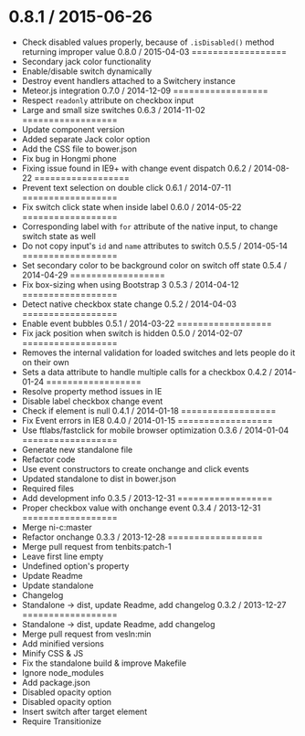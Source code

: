 0.8.1 / 2015-06-26
==================
  * Check disabled values properly, because of `.isDisabled()` method returning improper value
0.8.0 / 2015-04-03
==================
  * Secondary jack color functionality
  * Enable/disable switch dynamically
  * Destroy event handlers attached to a Switchery instance
  * Meteor.js integration
0.7.0 / 2014-12-09
==================
 * Respect `readonly` attribute on checkbox input
 * Large and small size switches
0.6.3 / 2014-11-02
==================
 * Update component version
 * Added separate Jack color option
 * Add the CSS file to bower.json
 * Fix bug in Hongmi phone
 * Fixing issue found in IE9+ with change event dispatch
0.6.2 / 2014-08-22
==================
 * Prevent text selection on double click
0.6.1 / 2014-07-11
==================
 * Fix switch click state when inside label
0.6.0 / 2014-05-22
==================
  * Corresponding label with `for` attribute of the native input, to change switch state as well
  * Do not copy input's `id` and `name` attributes to switch
0.5.5 / 2014-05-14
==================
  * Set secondary color to be background color on switch off state
0.5.4 / 2014-04-29
==================
  * Fix box-sizing when using Bootstrap 3
0.5.3 / 2014-04-12
==================
  * Detect native checkbox state change
0.5.2 / 2014-04-03
==================
  * Enable event bubbles
0.5.1 / 2014-03-22
==================
  * Fix jack position when switch is hidden
0.5.0 / 2014-02-07
==================
 * Removes the internal validation for loaded switches and lets people do it on their own
 * Sets a data attribute to handle multiple calls for a checkbox
0.4.2 / 2014-01-24
==================
 * Resolve property method issues in IE
 * Disable label checkbox change event
 * Check if element is null
0.4.1 / 2014-01-18
==================
  * Fix Event errors in IE8
0.4.0 / 2014-01-15
==================
 * Use ftlabs/fastclick for mobile browser optimization
0.3.6 / 2014-01-04
==================
  * Generate new standalone file
  * Refactor code
  * Use event constructors to create onchange and click events
  * Updated standalone to dist in bower.json
  * Required files
  * Add development info
0.3.5 / 2013-12-31
==================
  * Proper checkbox value with onchange event
0.3.4 / 2013-12-31
==================
  * Merge ni-c:master
  * Refactor onchange
0.3.3 / 2013-12-28
==================
  * Merge pull request from tenbits:patch-1
  * Leave first line empty
  * Undefined option's property
  * Update Readme
  * Update standalone
  * Changelog
  * Standalone -> dist, update Readme, add changelog
0.3.2 / 2013-12-27
==================
  * Standalone -> dist, update Readme, add changelog
  * Merge pull request from vesln:min
  * Add minified versions
  * Minify CSS & JS
  * Fix the standalone build & improve Makefile
  * Ignore node_modules
  * Add package.json
  * Disabled opacity option
  * Disabled opacity option
  * Insert switch after target element
  * Require Transitionize
